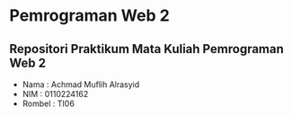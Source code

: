 # Pemrograman Web 2

## Repositori Praktikum Mata Kuliah Pemrograman Web 2

- Nama      : Achmad Muflih Alrasyid
- NIM       : 0110224162
- Rombel    : TI06    